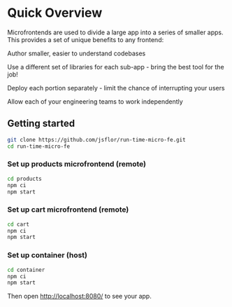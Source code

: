 # Quick Overview

Microfrontends are used to divide a large app into a series of smaller apps. This provides a set of unique benefits to any frontend:

Author smaller, easier to understand codebases

Use a different set of libraries for each sub-app - bring the best tool for the job!

Deploy each portion separately - limit the chance of interrupting your users

Allow each of your engineering teams to work independently

## Getting started

```sh
git clone https://github.com/jsflor/run-time-micro-fe.git
cd run-time-micro-fe
```

### Set up products microfrontend (remote)

```sh
cd products
npm ci
npm start
```

### Set up cart microfrontend (remote)

```sh
cd cart
npm ci
npm start
```

### Set up container (host)

```sh
cd container
npm ci
npm start
```

Then open [http://localhost:8080/](http://localhost:8080/) to see your app.<br>